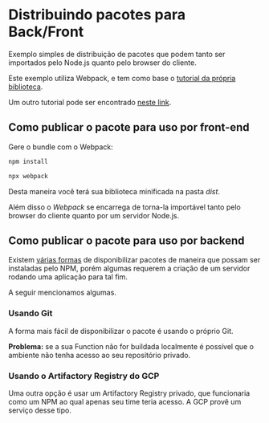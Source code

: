 # Distribuindo pacotes para Back/Front

Exemplo simples de distribuição de pacotes que podem tanto ser importados pelo Node.js quanto pelo browser do cliente.

Este exemplo utiliza Webpack, e tem como base o [tutorial da própria biblioteca](https://webpack.js.org/guides/author-libraries/).

Um outro tutorial pode ser encontrado [neste link](https://itnext.io/how-to-build-and-publish-npm-packages-with-webpack-dea19bb14627).

## Como publicar o pacote para uso por front-end

Gere o bundle com o Webpack:

```sh
npm install

npx webpack
```

Desta maneira você terá sua biblioteca minificada na pasta *dist*.

Além disso o *Webpack* se encarrega de torna-la importável tanto pelo browser do cliente quanto por um servidor Node.js.

## Como publicar o pacote para uso por backend

Existem [várias formas](https://medium.com/engenharia-noalvo/ways-to-have-your-private-npm-registry-and-a-final-diy-solution-eed001a88e74) de disponibilizar pacotes de maneira que possam ser instaladas pelo NPM, porém algumas requerem a criação de um servidor rodando uma aplicação para tal fim.

A seguir mencionamos algumas.

### Usando Git

A forma mais fácil de disponibilizar o pacote é usando o próprio Git.


**Problema:** se a sua Function não for buildada localmente é possível que o ambiente não tenha acesso ao seu repositório privado.

### Usando o Artifactory Registry do GCP

Uma outra opção é usar um Artifactory Registry privado, que funcionaria como um NPM ao qual apenas seu time teria acesso.
A GCP provê um serviço desse tipo.